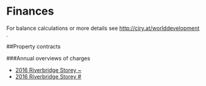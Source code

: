 Finances
===

For balance calculations or more details see http://ciry.at/worlddevelopment .


##Property contracts


###Annual overviews of charges
* <a href="http://ciry.at/worlddevelopment/Nebenkostenabrechnung_2016__Kirchweg_3__Etage_~.pdf">2016 Riverbridge Storey ~</a>
* <a href="http://ciry.at/worlddevelopment/Nebenkostenabrechnung_2016__Kirchweg_3__Etage_#.pdf">2016 Riverbridge Storey #</a>




